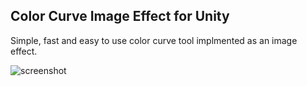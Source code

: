 Color Curve Image Effect for Unity
----------------------------------

Simple, fast and easy to use color curve tool implmented as an image effect.

![screenshot](http://keijiro.github.io/ColorCurve/screenshot.png)

